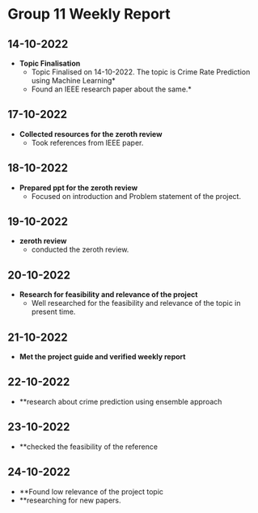 # Group 11 Weekly Report

## 14-10-2022

- **Topic Finalisation**
     - Topic Finalised on 14-10-2022. The topic is Crime Rate Prediction using Machine Learning*
     - Found an IEEE research paper about the same.*
## 17-10-2022

- **Collected resources for the zeroth review**
     - Took references from IEEE paper.

## 18-10-2022

- **Prepared ppt for the zeroth review**
     - Focused on introduction and Problem statement of the project.

## 19-10-2022

- **zeroth review**
     - conducted the zeroth review.
  
## 20-10-2022

- **Research for feasibility and relevance of the project**
     - Well researched for the feasibility and relevance of the topic in present time.

## 21-10-2022
- **Met the project guide and verified weekly report**

## 22-10-2022
- **research about crime prediction using ensemble approach

## 23-10-2022
- **checked the feasibility of the reference

## 24-10-2022
- **Found low relevance of the project topic
- **researching for new papers.
